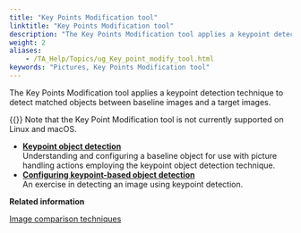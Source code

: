 ```yaml
--- 
title: "Key Points Modification tool"
linktitle: "Key Points Modification tool"
description: "The Key Points Modification tool applies a keypoint detection technique to detect matched objects between baseline images and a target images."
weight: 2
aliases: 
    - /TA_Help/Topics/ug_Key_point_modify_tool.html
keywords: "Pictures, Key Points Modification tool"
---
```


The Key Points Modification tool applies a keypoint detection technique to detect matched objects between baseline images and a target images.

{{<restriction>}} Note that the Key Point Modification tool is not currently supported on Linux and macOS.

-   **[Keypoint object detection](/TA_Automation/Topics/aut_keypoint_detection_method.html)**  
Understanding and configuring a baseline object for use with picture handling actions employing the keypoint object detection technique.
-   **[Configuring keypoint-based object detection](/TA_Help/Topics/ug_Key_point_modify_tool_detecting_matched_images.html)**  
An exercise in detecting an image using keypoint detection.


**Related information**  


[Image comparison techniques](/TA_Automation/Topics/aut_image_comparison_techniques.html)

